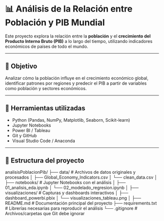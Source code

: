 # 📊 Análisis de la Relación entre Población y PIB Mundial

Este proyecto explora la relación entre la **población** y el **crecimiento del Producto Interno Bruto (PIB)** a lo largo del tiempo, utilizando indicadores económicos de países de todo el mundo.

---

## 🎯 Objetivo

Analizar cómo la población influye en el crecimiento económico global, identificar patrones por regiones y predecir el PIB a partir de variables como población y sectores económicos.

---

## 🧰 Herramientas utilizadas

- Python (Pandas, NumPy, Matplotlib, Seaborn, Scikit-learn)
- Jupyter Notebooks
- Power BI / Tableau
- Git y GitHub
- Visual Studio Code / Anaconda

---

## 📁 Estructura del proyecto
analisisPoblacionPib/
├── data/                         # Archivos de datos originales y procesados
│   ├── Global_Economy_Indicators.csv
│   └── clean_data.csv
│
├── notebooks/                   # Jupyter Notebooks con el análisis
│   ├── 01_analisis_eda.ipynb
│   └── 02_modelado_regresion.ipynb
│
├── visualizaciones/            # Capturas y dashboards interactivos
│   ├── dashboard_powerbi.pbix
│   └── visualizaciones_tableau.png
│
├── README.md                    # Documentación principal del proyecto
├── requirements.txt             # Librerías necesarias para reproducir el análisis
└── .gitignore                   # Archivos/carpetas que Git debe ignorar

